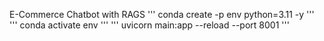 E-Commerce Chatbot with RAGS
'''
conda create -p env python=3.11 -y
'''
'''
conda activate env
'''
'''
uvicorn main:app --reload --port 8001
'''